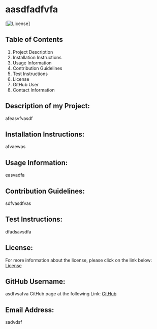 # aasdfadfvfa
[![License](https://img.shields.io/badge/License-Apache-blue.svg "License Badge")]

## Table of Contents
1. Project Description
2. Installation Instructions
3. Usage Information
4. Contribution Guidelines
5. Test Instructions
6. License
7. GitHub User
8. Contact Information
 
## Description of my Project:
afeasvfvasdf

## Installation Instructions:
afvaewas

## Usage Information:
easvadfa

## Contribution Guidelines:
sdfvasdfvas

## Test Instructions:
dfadsavsdfa

## License:
For more information about the license, please click on the link below:
[License](https://opensource.org/licenses/Apache)

## GitHub Username:
asdfvsafva
GitHub page at the following Link: [GitHub](https://github.com/asdfvsafva)

## Email Address:
sadvdsf

